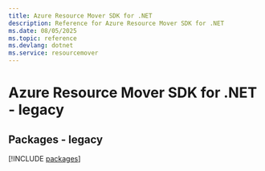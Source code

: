 ```yaml
---
title: Azure Resource Mover SDK for .NET
description: Reference for Azure Resource Mover SDK for .NET
ms.date: 08/05/2025
ms.topic: reference
ms.devlang: dotnet
ms.service: resourcemover
---
```

# Azure Resource Mover SDK for .NET - legacy
## Packages - legacy
[!INCLUDE [packages](resource-mover-index.md)]
